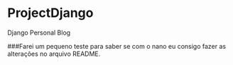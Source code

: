 # ProjectDjango
Django Personal Blog

###Farei um pequeno teste para saber se com o nano eu consigo fazer as alterações no arquivo README.
